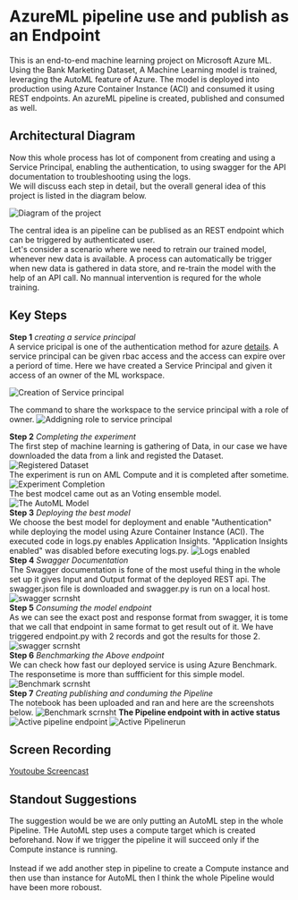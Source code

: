 # AzureML pipeline use and publish as an Endpoint

This is an end-to-end machine learning project on Microsoft Azure ML. Using the Bank Marketing Dataset, A Machine Learning model is trained, leveraging the AutoML feature of Azure. The model is deployed into production using Azure Container Instance (ACI) and consumed it using REST endpoints. An azureML pipeline is created, published and consumed as well.

## Architectural Diagram

Now this whole process has lot of component from creating and using a Service Principal, enabling the authentication, to using swagger for the API documentation to troubleshooting using the logs. <br>
We will discuss each step in detail, but the overall general idea of this project is listed in the diagram below. <br>

![Diagram of the project](./scrnshts/diagram.png)


The central idea is an pipeline can be publised as an REST endpoint which can be triggered by authenticated user. <br>
Let's consider a scenario where we need to retrain our trained model, whenever new data is available. A process can automatically be trigger when new data is gathered in data store, and re-train the model with the help of an API call. No mannual intervention is requred for the whole training. <br>

## Key Steps

**Step 1** *creating a service principal*<br>
A service pricipal is one of the authentication method for azure [details](https://docs.microsoft.com/en-us/azure/active-directory/develop/app-objects-and-service-principals). A service principal can be given rbac access and the access can expire over a periord of time. Here we have created a Service Principal and given it access of an owner of the ML workspace.

![Creation of Service principal](./scrnshts/SP_Creation.JPG)

The command to share the workspace to the service principal with a role of owner.
![Addigning role to service principal](./scrnshts/workspace_share.JPG)

**Step 2** *Completing the experiment*<br>
The first step of machine learning is gathering of Data, in our case we have downloaded the data from a link and registed the Dataset. <br>
![Registered Dataset](./scrnshts/Dataset.JPG)
<br>
The experiment is run on AML Compute and it is completed after sometime.
![Experiment Completion](./scrnshts/experiment_finished.JPG)
<br>
The best modcel came out as an Voting ensemble model.
![The AutoML Model](./scrnshts/Model.JPG)
<br>
**Step 3** *Deploying the best model*<br>
We choose the best model for deployment and enable "Authentication" while deploying the model using Azure Container Instance (ACI). The executed code in logs.py enables Application Insights. "Application Insights enabled" was disabled before executing logs.py.
![Logs enabled](./scrnshts/insights_enabled.JPG)
<br>
**Step 4** *Swagger Documentation*<br>
The Swagger documentation is fone of the most useful thing in the whole set up it gives Input and Output format of the deployed REST api. The swagger.json file is downloaded and swagger.py is run on a local host.
![swagger scrnsht](./scrnshts/swagger.png)
<br>
**Step 5** *Consuming the model endpoint* <br>
As we can see the exact post and response format from swagger, it is tome that we call that endpoint in same format to get result out of it. We have triggered endpoint.py with 2 records and got the results for those 2.<br>
![swagger scrnsht](./scrnshts/endpoint.JPG)
<br>
**Step 6** *Benchmarking the Above endpoint* <br>
We can check how fast our deployed service is using Azure Benchmark. The responsetime is more than suffficient for this simple model.
![Benchmark scrnsht](./scrnshts/benchmark.JPG)
<br>
**Step 7** *Creating publishing and conduming the Pipeline* <br>
The notebook has been uploaded and ran and here are the screenshots below.
![Benchmark scrnsht](./scrnshts/pipeline.JPG)
**The Pipeline endpoint with in active status**
![Active pipeline endpoint](./scrnshts/PipelineEP.JPG)
![Active Pipelinerun](./scrnshts/Pipeline3.JPG)



## Screen Recording
[Youtoube Screencast](https://youtu.be/z5YAJNxYWqc)

## Standout Suggestions
The suggestion would be we are only putting an AutoML step in the whole Pipeline. THe AutoML step uses a compute target which is created beforehand. Now if we trigger the pipeline it will succeed only if the Compute instance is running.<br>
<br>
Instead if we add another step in pipeline to create a Compute instance and then use than instance for AutoML then I think the whole Pipeline would have been more roboust.

